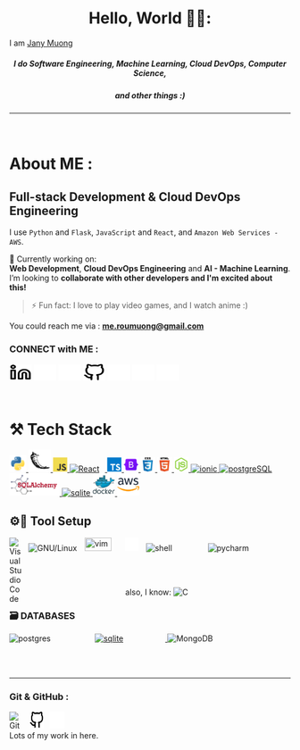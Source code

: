 <!-- Hi, I am Jany Muong 👋🏿 -->
<!-- about me -->

<h1 align="center">Hello, World 👋🏿:</h1>

I am [Jany Muong](https://www.github.com/janymuong/)

<h5 align="center">I do Software Engineering, Machine Learning, Cloud DevOps, Computer Science,</h5>
<h5 align="center">and other things :) </h5>

---
#  &nbsp;  <br> About ME :

## Full-stack Development & Cloud DevOps Engineering

I use `Python` and `Flask`, `JavaScript` and `React`, and `Amazon Web Services - AWS`.

🌱 Currently working on:       
**Web Development**, **Cloud DevOps Engineering** and **AI - Machine Learning**. I’m looking to **collaborate with other developers and I'm excited about this!**


>⚡ Fun fact: I love to play video games, and I watch anime :)

You could reach me via : **me.roumuong@gmail.com**

### CONNECT with ME :

<p align="left">

<a href="https://www.linkedin.com/in/janymuong/#gh-light-mode-only" target="blank"><img align="center" src="./img_icons/linkedin-light.svg" alt="@janymuong" height="30" width="40" /></a> 
<a href="https://www.linkedin.com/in/janymuong/#gh-dark-mode-only" target="blank"><img align="center" src="./img_icons/linkedin-dark.svg" alt="@janymuong" height="30" width="40" /></a>
<a href="#" target="blank"><img align="center" src="./img_icons/youtube-dark.svg" alt="@janymuong" height="30" width="40" /></a> 
<a href="https://github.com/janymuong/janymuong/#gh-light-mode-only" target="blank"><img align="center" src="./img_icons/github-light.svg" alt="@janymuong" height="30" width="40" /></a> 
<a href="https://github.com/janymuong/janymuong/#gh-dark-mode-only" target="blank"><img align="center" src="./img_icons/github-dark.svg" alt="@janymuong" height="30" width="40" /></a> 
<a href="https://instagram.com/jany_muong/#gh-dark-mode-only" target="blank"><img align="center" src="./img_icons/instagram-dark.svg" alt="janymuong" height="30" width="40" /></a>
<a href="https://twitter.com/janymuong/#gh-dark-mode-only" target="blank"><img align="center" src="./img_icons/twitter-dark.svg" alt="janymuong" height="30" width="40" /></a>
 <!--<a href="https://twitter.com/janymuong/#gh-light-mode-only" target="blank"><img align="center" src="./img_icons/twitter-light.svg" alt="@janymuong" height="30" width="40" /></a> 
<a href="https://twitter.com/janymuong/#gh-dark-mode-only" target="blank"><img align="center" src="./img_icons/twitter-dark.svg" alt="@janymuong" height="30" width="40" /></a> 
<a href="https://www.instagram.com/jany_muong/#gh-light-mode-only" target="blank"><img align="center" src="./img_icons/instagram-light.svg" alt="@janymuong" height="30" width="40" /></a> 
<a href="https://www.instagram.com/jany_muong/#gh-dark-mode-only" target="blank"><img align="center" src="./img_icons/instagram-dark.svg" alt="@janymuong" height="30" width="40" /></a>
--> 
</p>

 <!--
 <a href="#" target="blank"><img align="center" src="https://cdn.jsdelivr.net/npm/simple-icons@3.0.1/icons/youtube.svg" alt="janymuong" height="30" width="40" /></a>
<a href="mailto:me.roumuong@gmail.com" target="blank"><img align="center" src="https://cdn.jsdelivr.net/npm/simple-icons@3.0.1/icons/gmail.svg" alt="janymuong" height="30" width="40" /></a>
<a href="https://twitter.com/janymuong/" target="blank">
 <img align="center" src="https://cdn.jsdelivr.net/npm/simple-icons@3.0.1/icons/twitter.svg" alt="janymuong" height="30" width="40" />
 </a>
<a href="https://www.instagram.com/jany_muong" target="blank"><img align="center" src="https://cdn.jsdelivr.net/npm/simple-icons@3.0.1/icons/instagram.svg" alt="janymuong" height="30" width="40" /></a>
</p>

[![website](./img_icons/linkedin-light.svg)](https://www.linkedin.com/in/janymuong/#gh-light-mode-only)
[![website](./img_icons/linkedin-dark.svg)](https://www.linkedin.com/in/janymuong//#gh-dark-mode-only)
&nbsp;&nbsp;
[![website](./img_icons/twitter-light.svg)](https://twitter.com/janymuong#gh-light-mode-only)
[![website](./img_icons/twitter-dark.svg)](https://twitter.com/janymuong#gh-dark-mode-only)
&nbsp;&nbsp;
[![website](./img_icons/youtube-light.svg)](https://www.youtube.com/channel/##gh-light-mode-only)
[![website](./img_icons/youtube-dark.svg)](https://www.youtube.com/channel/##gh-dark-mode-only)
&nbsp;&nbsp;
[![website](./img_icons/instagram-light.svg)](https://www.instagram.com/jany_muong/#gh-light-mode-only)
[![website](./img_icons/instagram-dark.svg)](https://www.instagram.com/jany_muong/#gh-dark-mode-only) -->

 &nbsp;  <br>

# ⚒️ Tech Stack

<p align="left"> 
  <a href="https://www.python.org" target="_blank"> 
    <img src="https://raw.githubusercontent.com/devicons/devicon/master/icons/python/python-original.svg" alt="python" width="30" title="Python" height="30"/> </a> 
  <a href="https://flask.palletsprojects.com/" target="_blank"> <img src="https://raw.githubusercontent.com/devicons/devicon/9f4f5cdb393299a81125eb5127929ea7bfe42889/icons/flask/flask-original.svg" alt="flask" width="40" height="40"/> </a>
  <a href="https://developer.mozilla.org/en-US/docs/Web/JavaScript" target="_blank"> 
    <img src="https://raw.githubusercontent.com/devicons/devicon/master/icons/javascript/javascript-original.svg" alt="JavaScript" title="JavaScript" width="26" height="26"/> </a>
  <a href="#"> <img alt="React" width="26px" src="https://cdn.jsdelivr.net/gh/devicons/devicon/icons/react/react-original.svg" style="padding-right:10px;" /> </a>
  <a href="https://developer.mozilla.org/en-US/docs/Web/JavaScript" target="_blank"> 
    <img src="https://raw.githubusercontent.com/devicons/devicon/master/icons/typescript/typescript-original.svg" alt="typescript" width="26" height="26"/> </a> 
  <a href="https://www.getbootstrap.com/" target="_blank"> 
    <img src="https://raw.githubusercontent.com/devicons/devicon/master/icons/bootstrap/bootstrap-original.svg" alt="bootstrap" width="26" height="26"/> </a>
  <a href="https://www.w3schools.com/css/" target="_blank"> 
  <img src="https://raw.githubusercontent.com/devicons/devicon/master/icons/css3/css3-original-wordmark.svg" alt="css3" width="26" height="26"/> 
  <a href="https://www.w3.org/html/" target="_blank"> 
    <img src="https://raw.githubusercontent.com/devicons/devicon/master/icons/html5/html5-original-wordmark.svg" alt="html5" width="26" height="26"/>
  </a> 
  <!--<a href="https://www.docker.com/" target="_blank"> <img src="https://raw.githubusercontent.com/devicons/devicon/master/icons/docker/docker-original-wordmark.svg" alt="docker" width="40" height="40"/> </a>-->    
  <a href="https://nodejs.org" target="_blank">
    <img src="https://raw.githubusercontent.com/devicons/devicon/master/icons/nodejs/nodejs-original.svg" alt="nodejs" width="26" height="26"/>
  </a> 
  <a href="https://ionicframework.com" target="_blank"> <img src="https://upload.wikimedia.org/wikipedia/commons/d/d1/Ionic_Logo.svg" alt="ionic" width="26" height="26"/> </a>
  <a href="https://www.postgresql.org/" target="_blank"> 
    <img src="https://www.vectorlogo.zone/logos/postgresql/postgresql-icon.svg" title="PostgreSQL" alt="postgreSQL" width="30" height="30"/>
  </a> 
  <a href="https://www.sqlalchemy.org/" target="_blank">
  <img src="img_icons/sqlalchemy_series_redo.png" alt="sqlalchemy" width="90" />
  </a>
  <a href="https://www.sqlite.org/" target="_blank"> 
    <img src="https://www.vectorlogo.zone/logos/sqlite/sqlite-icon.svg" alt="sqlite" width="26" height="26"/>
  </a> 
  <a href="https://www.docker.com" target="_blank">
  <img src="https://raw.githubusercontent.com/devicons/devicon/master/icons/docker/docker-original-wordmark.svg" alt="docker" width="40" height="40"/>
  </a>
  <a href="https://aws.amazon.com" target="_blank"> <img src="https://raw.githubusercontent.com/devicons/devicon/master/icons/amazonwebservices/amazonwebservices-original-wordmark.svg" alt="aws" width="40" height="40"/> </a>
</p>
<!--
<img align="left" alt="HTML5" width="26px" src="https://cdn.jsdelivr.net/gh/devicons/devicon/icons/html5/html5-original.svg" style="padding-right:10px;" />
<img align="left" alt="CSS3" width="26px" src="https://cdn.jsdelivr.net/gh/devicons/devicon/icons/css3/css3-original.svg" style="padding-right:10px;" />
<img align="left" alt="JavaScript" width="26px" src="https://cdn.jsdelivr.net/gh/devicons/devicon/icons/javascript/javascript-original.svg" style="padding-right:10px;" />
<img align="left" alt="Bootstrap" width="26px" src="https://cdn.jsdelivr.net/gh/devicons/devicon/icons/bootstrap/bootstrap-original.svg" style="padding-right:10px;" />
<img align="left" alt="TypeScript" width="26px" src="https://cdn.jsdelivr.net/gh/devicons/devicon/icons/typescript/typescript-original.svg" style="padding-right:10px;" />
<img align="left" alt="Node.js" width="26px" src="https://cdn.jsdelivr.net/gh/devicons/devicon/icons/nodejs/nodejs-original.svg" style="padding-right:10px;" />-->

<!-- <br /><br />-->


## ⚙️🔩 Tool Setup
<p align="left"> 
<img align="left" alt="Visual Studio Code" width="24px" src="https://cdn.jsdelivr.net/gh/devicons/devicon/icons/vscode/vscode-original.svg" style="padding-right:10px;" title="VS Code"/>
<img alt="GNU/Linux" height="31" title="GNU/Linux" width="24px" src="https://img.icons8.com/color/48/000000/linux--v1.png" style="padding-right:10px;">
<img src="https://img.shields.io/badge/vim-239120?style=for-the-badge&logo=vim&logoColor=white" style="padding-right:20px;" height="24px" width="48px" title="vim"/>
<img src="img_icons/terminal-dark.svg" alt="shell" title="Terminal/Shell" width="24px" style="padding-right:10px;" />
<img alt="shell" title="GNU/Shell" width="24px" src="https://cdn.jsdelivr.net/gh/devicons/devicon/icons/bash/bash-original.svg" style="padding-right:10px;" />
<img alt="pycharm" width="24px" src="https://cdn.jsdelivr.net/gh/devicons/devicon/icons/pycharm/pycharm-original.svg" title="PyCharm" style="padding-left:50px;" />
</p>

<br/><br/>
<p><center>also, I know: <img alt="C" width="26px" src="https://cdn.jsdelivr.net/gh/devicons/devicon/icons/c/c-original.svg" style="padding-right:10px;" /></center>
</p>


### :card_file_box: DATABASES

<div align="left"> 
<img alt="postgres" title="PostgreSQL"width="30px" src="https://cdn.jsdelivr.net/gh/devicons/devicon/icons/postgresql/postgresql-original.svg" style="padding-right:40px;margin-right:35px;" />
<a href="https://www.sqlite.org/" target="_blank"> 
    <img src="https://www.vectorlogo.zone/logos/sqlite/sqlite-icon.svg" title="SQLite" alt="sqlite" width="26px" height="26px" style="padding-right:40px;margin-right:35px;"/>
</a> 
<img alt="MongoDB" width="26px" src="https://cdn.jsdelivr.net/gh/devicons/devicon/icons/mongodb/mongodb-original.svg"style="padding-right:40px;margin-right:35px;" />
  </div>

<br/><br/>

---
### Git & GitHub :

<img align="left" alt="Git" width="26px" src="https://cdn.jsdelivr.net/gh/devicons/devicon/icons/git/git-original.svg" style="padding-right:10px;" />

<!--<img align="left" alt="Github" width="26px" src="https://cdn.jsdelivr.net/gh/devicons/devicon/icons/github/github-original.svg" style="padding-right:10px;" />-->

<a href="https://github.com/janymuong/janymuong/#gh-light-mode-only" target="blank"><img align="left" alt="Github" width="26px" style="padding-right:10px;"  src="./img_icons/github-light.svg" alt="@janymuong" height="30" width="40" /></a>
<a href="https://github.com/janymuong/janymuong/#gh-dark-mode-only" target="blank"><img align="left" alt="Github" width="26px" style="padding-right:10px;"  src="./img_icons/github-dark.svg" alt="@janymuong" height="30" width="40" />
</a>

<br/><br/>
Lots of my work in here.

[twitter]: https://twitter.com/janymuong
[instagram]: https://www.instagram.com/jany_muong/
[linkedin]: https://www.linkedin.com/in/janymuong/
